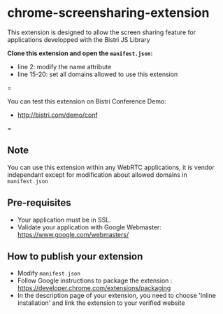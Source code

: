 chrome-screensharing-extension
==============================

This extension is designed to allow the screen sharing feature for applications developped with the Bistri JS Library

**Clone this extension and open the `manifest.json`:**

* line 2: modify the name attribute
* line 15-20: set all domains allowed to use this extension

=

You can test this extension on Bistri Conference Demo:

* http://bistri.com/demo/conf

=

## Note

You can use this extension within any WebRTC applications, it is vendor independant except for modification about allowed domains in `manifest.json`

## Pre-requisites

* Your application must be in SSL.
* Validate your application with Google Webmaster: https://www.google.com/webmasters/

## How to publish your extension

* Modify `manifest.json`
* Follow Google instructions to package the extension : https://developer.chrome.com/extensions/packaging
* In the description page of your extension, you need to choose 'Inline installation' and link the extension to your verified website
